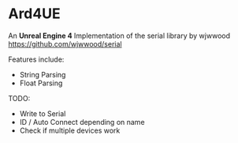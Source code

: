 # Ard4UE

An **Unreal Engine 4** Implementation of the serial library by wjwwood https://github.com/wjwwood/serial

Features include:

- String Parsing
- Float Parsing

TODO:

- Write to Serial
- ID / Auto Connect depending on name
- Check if multiple devices work
